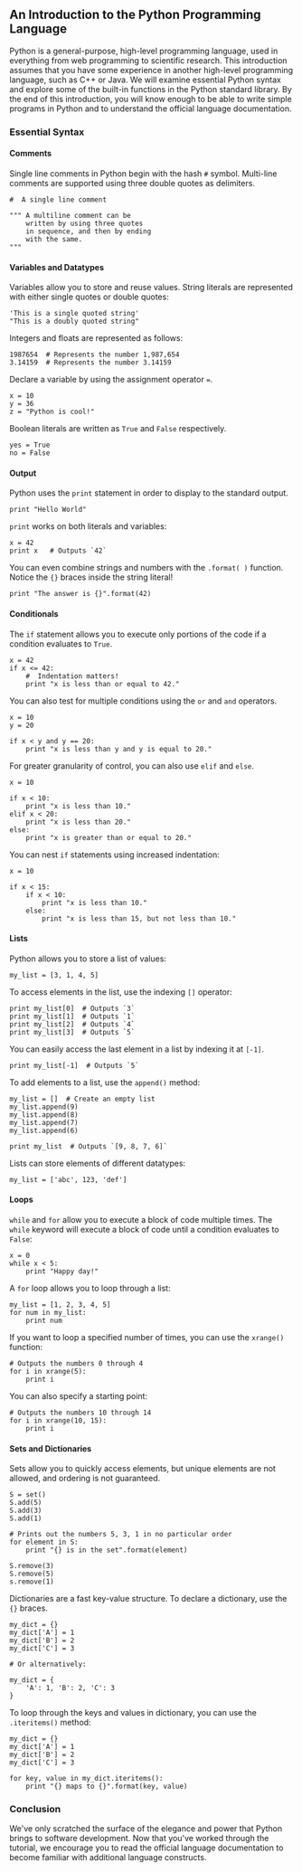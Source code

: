 ## An Introduction to the Python Programming Language

Python is a general-purpose, high-level programming language, used in everything from web programming to scientific research.  This introduction assumes that you have some experience in another high-level programming language, such as C++ or Java.  We will examine essential Python syntax and explore some of the built-in functions in the Python standard library.  By the end of this introduction, you will know enough to be able to write simple programs in Python and to understand the official language documentation.

### Essential Syntax

#### Comments

Single line comments in Python begin with the hash `#` symbol.  Multi-line comments are supported using three double quotes as delimiters.

    #  A single line comment

    """ A multiline comment can be
        written by using three quotes
        in sequence, and then by ending
        with the same.
    """

#### Variables and Datatypes

Variables allow you to store and reuse values.  String literals are represented with either single quotes or double quotes:

    'This is a single quoted string'
    "This is a doubly quoted string"

Integers and floats are represented as follows:

    1987654  # Represents the number 1,987,654
    3.14159  # Represents the number 3.14159

Declare a variable by using the assignment operator `=`.

    x = 10
    y = 36
    z = "Python is cool!"

Boolean literals are written as `True` and `False` respectively.  

    yes = True
    no = False


#### Output
Python uses the `print` statement in order to display to the standard output.

    print "Hello World"

`print` works on both literals and variables:

    x = 42
    print x   # Outputs `42`

You can even combine strings and numbers with the `.format( )` function.  Notice the `{}` braces inside the string literal!

    print "The answer is {}".format(42)

#### Conditionals
The `if` statement allows you to execute only portions of the code if a condition evaluates to `True`.  

    x = 42
    if x <= 42:
        #  Indentation matters!
        print "x is less than or equal to 42."

You can also test for multiple conditions using the `or` and `and` operators.

    x = 10
    y = 20

    if x < y and y == 20:
        print "x is less than y and y is equal to 20."

For greater granularity of control, you can also use `elif` and `else`.

    x = 10

    if x < 10:
        print "x is less than 10."
    elif x < 20:
        print "x is less than 20."
    else:
        print "x is greater than or equal to 20."

You can nest `if` statements using increased indentation:

    x = 10

    if x < 15:
        if x < 10:
            print "x is less than 10."
        else:
            print "x is less than 15, but not less than 10."

#### Lists

Python allows you to store a list of values:

    my_list = [3, 1, 4, 5]

To access elements in the list, use the indexing `[]` operator:

    print my_list[0]  # Outputs `3`
    print my_list[1]  # Outputs `1`
    print my_list[2]  # Outputs `4`
    print my_list[3]  # Outputs `5`

You can easily access the last element in a list by indexing it at `[-1]`.

    print my_list[-1]  # Outputs `5`

To add elements to a list, use the `append()` method:

    my_list = []  # Create an empty list
    my_list.append(9)
    my_list.append(8)
    my_list.append(7)
    my_list.append(6)

    print my_list  # Outputs `[9, 8, 7, 6]`

Lists can store elements of different datatypes:

    my_list = ['abc', 123, 'def']

#### Loops

`while` and `for` allow you to execute a block of code multiple times.  The `while` keyword will execute a block of code until a condition evaluates to `False`:

    x = 0
    while x < 5:
        print "Happy day!"

A `for` loop allows you to loop through a list:

    my_list = [1, 2, 3, 4, 5]
    for num in my_list:
        print num

If you want to loop a specified number of times, you can use the `xrange()` function:

    # Outputs the numbers 0 through 4
    for i in xrange(5):
        print i

You can also specify a starting point:

    # Outputs the numbers 10 through 14
    for i in xrange(10, 15):
        print i


#### Sets and Dictionaries
Sets allow you to quickly access elements, but unique elements are not allowed, and ordering is not guaranteed.  

    S = set()
    S.add(5)
    S.add(3)
    S.add(1)

    # Prints out the numbers 5, 3, 1 in no particular order
    for element in S:
        print "{} is in the set".format(element)  

    S.remove(3)
    S.remove(5)
    s.remove(1)

Dictionaries are a fast key-value structure.  To declare a dictionary, use the `{}` braces.

    my_dict = {}
    my_dict['A'] = 1
    my_dict['B'] = 2
    my_dict['C'] = 3

    # Or alternatively:

    my_dict = {
        'A': 1, 'B': 2, 'C': 3
    }

To loop through the keys and values in dictionary, you can use the `.iteritems()` method:

    my_dict = {}
    my_dict['A'] = 1
    my_dict['B'] = 2
    my_dict['C'] = 3

    for key, value in my_dict.iteritems():
        print "{} maps to {}".format(key, value)

### Conclusion
We've only scratched the surface of the elegance and power that Python brings to software development.  Now that you've worked through the tutorial, we encourage you to read the official language documentation to become familiar with additional language constructs.  
